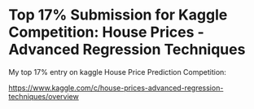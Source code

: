 # Top 17% Submission for Kaggle Competition: House Prices - Advanced Regression Techniques
My top 17% entry on kaggle House Price Prediction Competition:

https://www.kaggle.com/c/house-prices-advanced-regression-techniques/overview

